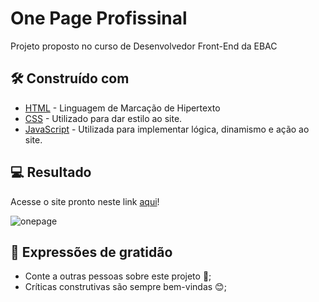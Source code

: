 # One Page Profissinal 

Projeto proposto no curso de Desenvolvedor Front-End da EBAC


## 🛠️ Construído com

* [HTML](https://developer.mozilla.org/pt-BR/docs/Web/HTML) - Linguagem de Marcação de Hipertexto
* [CSS](https://developer.mozilla.org/pt-BR/docs/Web/CSS) - Utilizado para dar estilo ao site. 
* [JavaScript](https://developer.mozilla.org/pt-BR/docs/Web/JavaScript) - Utilizada para implementar lógica, dinamismo e ação ao site. 


## 💻 Resultado

Acesse o site pronto neste link [aqui](https://one-page-profissional.vercel.app/)!


![onepage](https://github.com/rejuno/one-page-profissional/assets/98842524/7951950b-0251-4606-954d-3a97a5dba44b)



## 🎁 Expressões de gratidão

* Conte a outras pessoas sobre este projeto 📢;
* Críticas construtivas são sempre bem-vindas 😊;


